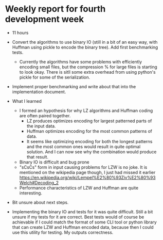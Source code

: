 # Weekly report for fourth development week

- 11 hours

- Convert the algorithms to use binary IO (still in a bit of an easy way, with Huffman using pickle to encode the binary tree). Add first benchmarking tests.
    - Currently the algorithms have some problems with efficiently encoding small files, but the compression % for large files is starting to look okay. There is sitll some extra overhead from using python's pickle for some of the serialization.
- Implement proper benchmarking and write about that into the implementation document.

- What I learned
    - I formed an hypothesis for why LZ algorithms and Huffman coding are often paired together. 
        - LZ produces optimizes encoding for largest patterned parts of the input data. 
        - Huffman optimizes encoding for the most common patterns of data.
        - It seems like optimizing encoding for both the longest patterns and the most common ones would result in quite optimal solution. And I can now see why the combination would produce that result.
    - Binary IO is difficult and bug prone
    - "sCsCs" form in input causing problems for LZW is no joke. It is mentioned on the wikipedia page though, I just had missed it earlier https://en.wikipedia.org/wiki/Lempel%E2%80%93Ziv%E2%80%93Welch#Decoding_2
    - Performance characteristics of LZW and Huffman are quite interesting.


- Bit unsure about next steps.

- Implementing the binary IO and tests for it was quite difficult. Still a bit unsure if my tests for it are correct. Best tests would of course be achievable if I could match the format of some CLI tool or python library that can create LZW and Huffman encoded data, because then I could use this utility for testing. My outputs correctness.


